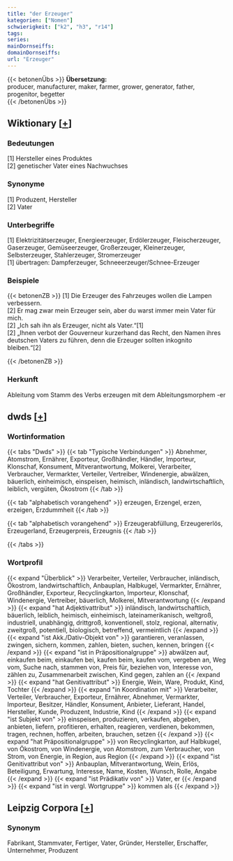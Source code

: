 ```yaml
---
title: "der Erzeuger"
kategorien: ["Nomen"]
schwierigkeit: ["k2", "h3", "r14"]
tags:
series:
mainDornseiffs:
domainDornseiffs:
url: "Erzeuger"
---
```


{{< betonenÜbs >}}
**Übersetzung:**  
producer, manufacturer, maker, farmer, grower, generator, father, progenitor, begetter  
{{< /betonenÜbs >}}

## Wiktionary [[+](https://de.wiktionary.org/wiki/Erzeuger)]

### Bedeutungen
[1] Hersteller eines Produktes  
[2] genetischer Vater eines Nachwuchses  

### Synonyme
[1] Produzent, Hersteller  
[2] Vater  

### Unterbegriffe
[1] Elektrizitätserzeuger, Energieerzeuger, Erdölerzeuger, Fleischerzeuger, Gaserzeuger, Gemüseerzeuger, Großerzeuger, Kleinerzeuger, Selbsterzeuger, Stahlerzeuger, Stromerzeuger  
[1] übertragen: Dampferzeuger, Schneeerzeuger/Schnee-Erzeuger  

### Beispiele
{{< betonenZB >}}
[1] Die Erzeuger des Fahrzeuges wollen die Lampen verbessern.  
[2] Er mag zwar mein Erzeuger sein, aber du warst immer mein Vater für mich.  
[2] „Ich sah ihn als Erzeuger, nicht als Vater.“[1]  
[2] „Ihnen verbot der Gouverneur kurzerhand das Recht, den Namen ihres deutschen Vaters zu führen, denn die Erzeuger sollten inkognito bleiben.“[2]  

{{< /betonenZB >}}
### Herkunft
Ableitung vom Stamm des Verbs erzeugen mit dem Ableitungsmorphem -er  



## dwds [[+](https://www.dwds.de/wb/Erzeuger)]

### Wortinformation
{{< tabs "Dwds" >}}
{{< tab "Typische Verbindungen" >}}
Abnehmer, Atomstrom, Ernährer, Exporteur, Großhändler, Händler, Importeur, Klonschaf, Konsument, Mitverantwortung, Molkerei, Verarbeiter, Verbraucher, Vermarkter, Verteiler, Vertreiber, Windenergie, abwälzen, bäuerlich, einheimisch, einspeisen, heimisch, inländisch, landwirtschaftlich, leiblich, vergüten, Ökostrom
{{< /tab >}}

{{< tab "alphabetisch vorangehend" >}}
erzeugen, Erzengel, erzen, erzeigen, Erzdummheit
{{< /tab >}}

{{< tab "alphabetisch vorangehend" >}}
Erzeugerabfüllung, Erzeugererlös, Erzeugerland, Erzeugerpreis, Erzeugnis
{{< /tab >}}

{{< /tabs >}}

### Wortprofil
{{< expand "Überblick" >}} Verarbeiter, Verteiler, Verbraucher, inländisch, Ökostrom, landwirtschaftlich, Anbauplan, Halbkugel, Vermarkter, Ernährer, Großhändler, Exporteur, Recyclingkarton, Importeur, Klonschaf, Windenergie, Vertreiber, bäuerlich, Molkerei, Mitverantwortung {{< /expand >}}
{{< expand "hat Adjektivattribut" >}} inländisch, landwirtschaftlich, bäuerlich, leiblich, heimisch, einheimisch, lateinamerikanisch, weltgroß, industriell, unabhängig, drittgroß, konventionell, stolz, regional, alternativ, zweitgroß, potentiell, biologisch, betreffend, vermeintlich {{< /expand >}}
{{< expand "ist Akk./Dativ-Objekt von" >}} garantieren, veranlassen, zwingen, sichern, kommen, zahlen, bieten, suchen, kennen, bringen {{< /expand >}}
{{< expand "ist in Präpositionalgruppe" >}} abwälzen auf, einkaufen beim, einkaufen bei, kaufen beim, kaufen vom, vergeben an, Weg vom, Suche nach, stammen von, Preis für, beziehen von, Interesse von, zählen zu, Zusammenarbeit zwischen, Kind gegen, zahlen an {{< /expand >}}
{{< expand "hat Genitivattribut" >}} Energie, Wein, Ware, Produkt, Kind, Tochter {{< /expand >}}
{{< expand "in Koordination mit" >}} Verarbeiter, Verteiler, Verbraucher, Exporteur, Ernährer, Abnehmer, Vermarkter, Importeur, Besitzer, Händler, Konsument, Anbieter, Lieferant, Handel, Hersteller, Kunde, Produzent, Industrie, Kind {{< /expand >}}
{{< expand "ist Subjekt von" >}} einspeisen, produzieren, verkaufen, abgeben, anbieten, liefern, profitieren, erhalten, reagieren, verdienen, bekommen, tragen, rechnen, hoffen, arbeiten, brauchen, setzen {{< /expand >}}
{{< expand "hat Präpositionalgruppe" >}} von Recyclingkarton, auf Halbkugel, von Ökostrom, von Windenergie, von Atomstrom, zum Verbraucher, von Strom, von Energie, in Region, aus Region {{< /expand >}}
{{< expand "ist Genitivattribut von" >}} Anbauplan, Mitverantwortung, Wein, Erlös, Beteiligung, Erwartung, Interesse, Name, Kosten, Wunsch, Rolle, Angabe {{< /expand >}}
{{< expand "ist Prädikativ von" >}} Vater, er {{< /expand >}}
{{< expand "ist in vergl. Wortgruppe" >}} kommen als {{< /expand >}}

## Leipzig Corpora [[+](https://corpora.uni-leipzig.de/en/res?word=Erzeuger&corpusId=deu_newscrawl-public_2018)]


### Synonym
Fabrikant, Stammvater, Fertiger, Vater, Gründer, Hersteller, Erschaffer, Unternehmer, Produzent

